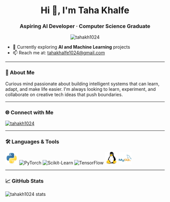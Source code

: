 <h1 align="center">Hi 👋, I'm Taha Khalfe</h1>
<h3 align="center">Aspiring AI Developer · Computer Science Graduate</h3>

<p align="center">
  <img src="https://komarev.com/ghpvc/?username=tahakh1024&label=Profile%20views&color=0e75b6&style=flat" alt="tahakh1024" />
</p>

- 🔬 Currently exploring **AI and Machine Learning** projects  
- 📫 Reach me at: [tahakhalfe1024@gmail.com](mailto:tahakhalfe1024@gmail.com)

---

### 🧠 About Me
Curious mind passionate about building intelligent systems that can learn, adapt, and make life easier. I'm always looking to learn, experiment, and collaborate on creative tech ideas that push boundaries.

---

### 🌐 Connect with Me
<p align="left">
  <a href="https://linkedin.com/in/tahakh1024" target="_blank">
    <img src="https://raw.githubusercontent.com/rahuldkjain/github-profile-readme-generator/master/src/images/icons/Social/linked-in-alt.svg" alt="tahakh1024" height="30" width="40" />
  </a>
</p>

---

### 🛠️ Languages & Tools
<p align="left">
  <img src="https://raw.githubusercontent.com/devicons/devicon/master/icons/python/python-original.svg" alt="Python" width="40" height="40"/>
  <img src="https://www.vectorlogo.zone/logos/pytorch/pytorch-icon.svg" alt="PyTorch" width="40" height="40"/>
  <img src="https://upload.wikimedia.org/wikipedia/commons/0/05/Scikit_learn_logo_small.svg" alt="Scikit-Learn" width="40" height="40"/>
  <img src="https://www.vectorlogo.zone/logos/tensorflow/tensorflow-icon.svg" alt="TensorFlow" width="40" height="40"/>
  <img src="https://raw.githubusercontent.com/devicons/devicon/master/icons/linux/linux-original.svg" alt="Linux" width="40" height="40"/>
  <img src="https://raw.githubusercontent.com/devicons/devicon/master/icons/mysql/mysql-original-wordmark.svg" alt="MySQL" width="40" height="40"/>
</p>

---

### 📈 GitHub Stats
<p>
  <img src="https://github-readme-stats.vercel.app/api?username=tahakh1024&show_icons=true&theme=default" alt="tahakh1024 stats"/>
</p>
